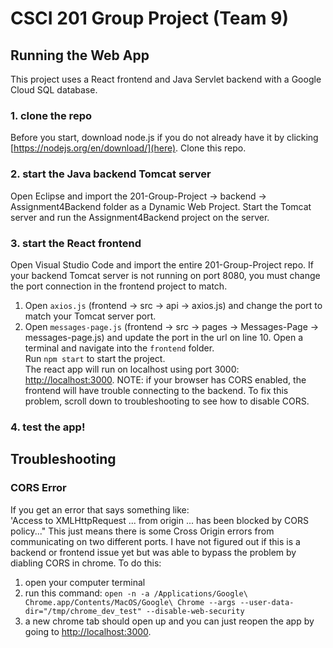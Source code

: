 # CSCI 201 Group Project (Team 9)

## Running the Web App

This project uses a React frontend and Java Servlet backend with a Google Cloud SQL database.

### 1. clone the repo

Before you start, download node.js if you do not already have it by clicking [https://nodejs.org/en/download/](here). 
Clone this repo. 

### 2. start the Java backend Tomcat server

Open Eclipse and import the 201-Group-Project -> backend -> Assignment4Backend folder as a Dynamic Web Project. 
Start the Tomcat server and run the Assignment4Backend project on the server. 

### 3. start the React frontend

Open Visual Studio Code and import the entire 201-Group-Project repo. 
If your backend Tomcat server is not running on port 8080, you must change the port connection in the frontend project to match.
1. Open `axios.js` (frontend -> src -> api -> axios.js) and change the port to match your Tomcat server port. 
2. Open `messages-page.js` (frontend -> src -> pages -> Messages-Page -> messages-page.js) and update the port in the url on line 10. 
Open a terminal and navigate into the `frontend` folder.  
Run `npm start` to start the project.  
The react app will run on localhost using port 3000: [http://localhost:3000](http://localhost:3000). 
NOTE: if your browser has CORS enabled, the frontend will have trouble connecting to the backend. To fix this problem, scroll down to troubleshooting to see how to disable CORS. 

### 4. test the app!

## Troubleshooting

### CORS Error

If you get an error that says something like:  
'Access to XMLHttpRequest ... from origin ... has been blocked by CORS policy..."
This just means there is some Cross Origin errors from communicating on two different ports.
I have not figured out if this is a backend or frontend issue yet but was able to bypass the problem by diabling CORS in chrome.
To do this: 
1. open your computer terminal 
2. run this command: 
`open -n -a /Applications/Google\ Chrome.app/Contents/MacOS/Google\ Chrome --args --user-data-dir="/tmp/chrome_dev_test" --disable-web-security`
3. a new chrome tab should open up and you can just reopen the app by going to [http://localhost:3000](http://localhost:3000).

